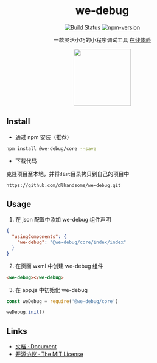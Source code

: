 <div align="center">
<h1>we-debug</h1>

[![Build Status](https://travis-ci.com/dlhandsome/we-debug.svg?token=PfDv3SxcBYsJDq3kuspS&branch=master)](https://travis-ci.com/dlhandsome/we-debug) [![npm-version](https://img.shields.io/npm/v/@we-debug/core.svg)](https://www.npmjs.com/package/@we-debug/core)

<p>一款灵活小巧的小程序调试工具 <a href="https://unpkg.com/we-cropper@1.2.0/docs/assets/online.jpg">在线体验</a></p>

<img src=https://user-images.githubusercontent.com/16918885/77829191-6e9d8100-715b-11ea-8776-dbe26431622a.gif width=150 />
</div>

## Install

- 通过 npm 安装（推荐）

```bash
npm install @we-debug/core --save
```

- 下载代码

克隆项目至本地，并将`dist`目录拷贝到自己的项目中

```bash
https://github.com/dlhandsome/we-debug.git
```

## Usage

1. 在 json 配置中添加 we-debug 组件声明

```json
{
  "usingComponents": {
    "we-debug": "@we-debug/core/index/index"
  }
}
```

2. 在页面 wxml 中创建 we-debug 组件

```html
<we-debug></we-debug>
```

3. 在 app.js 中初始化 we-debug

```javascript
const weDebug = require('@we-debug/core')

weDebug.init()
```

## Links

- [文档 · Document](https://dlhandsome.github.io/we-debug/#/)
- [开源协议 · The MIT License](http://opensource.org/licenses/MIT)

